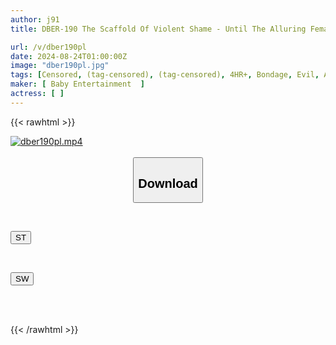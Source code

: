 ```yaml
---
author: j91
title: DBER-190 The Scaffold Of Violent Shame - Until The Alluring Female Spy Breaks Down In Tears - Complete Collection REDBABE ULTRA BEST

url: /v/dber190pl
date: 2024-08-24T01:00:00Z
image: "dber190pl.jpg"
tags: [Censored, (tag-censored), (tag-censored), 4HR+, Bondage, Evil, Acme · Orgasm	]
maker: [ Baby Entertainment  ]
actress: [ ]
---
```



{{< rawhtml >}}

<div class="video" data-videoid="gwpJLW4Ab3FJ9Q">
    <a href="javascript:;">
        <img src="/v/dber190pl/dber190pl.jpg" width="WIDTH" height="HEIGHT" alt="dber190pl.mp4" loading="lazy">
    </a>
</div>

<script type="text/javascript" src="https://j91.asia/asset/on-demand-st.js"></script>

<br>
  <link rel="stylesheet" href="https://j91.asia/asset/bs5.css">
  
  <center>
  <button class="btn btn-primary" type="button" data-bs-toggle="collapse" data-bs-target=".multi-collapse" aria-expanded="false" aria-controls="multiCollapseExample1 multiCollapseExample2"><h2>Download</h2></button></center>
</p>
<div class="row">
  <div class="col">
    <div class="collapse multi-collapse" id="multiCollapseExample1">
      <div class="card card-body">
	      	      <br>
<div class="buttons">  
<p><a href="/v/dber190pl/st.html" target="_blank"><button class="btn-hover color-3"><i class="fa fa-download"></i> ST</button></a></p></div>
    </div>
  </div>
</div>
  <div class="col">
    <div class="collapse multi-collapse" id="multiCollapseExample2">
      <div class="card card-body">
	      <br>
<div class="buttons">
<p><a href="/v/dber190pl/sw.html" target="_blank"><button class="btn-hover color-2"><i class="fa fa-download"></i> SW</button></a></p></div>
<br><br>
      </div>
    </div>
  </div>
</div>

{{< /rawhtml >}}